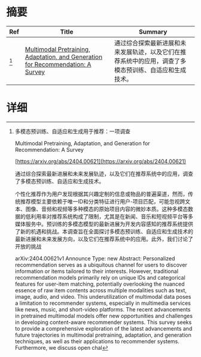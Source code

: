 # 摘要

| Ref | Title | Summary |
| --- | --- | --- |
| [^1] | [Multimodal Pretraining, Adaptation, and Generation for Recommendation: A Survey](https://arxiv.org/abs/2404.00621) | 通过综合探索最新进展和未来发展轨迹，以及它们在推荐系统中的应用，调查了多模态预训练、自适应和生成技术。 |

# 详细

[^1]: 多模态预训练、自适应和生成用于推荐：一项调查

    Multimodal Pretraining, Adaptation, and Generation for Recommendation: A Survey

    [https://arxiv.org/abs/2404.00621](https://arxiv.org/abs/2404.00621)

    通过综合探索最新进展和未来发展轨迹，以及它们在推荐系统中的应用，调查了多模态预训练、自适应和生成技术。

    

    个性化推荐作为用户发现根据其兴趣定制的信息或物品的普遍渠道，然而，传统推荐模型主要依赖于唯一ID和分类特征进行用户-项目匹配，可能忽视跨文本、图像、音频和视频等多种模态的原始项目内容的微妙本质。这种多模态数据的低利用率对推荐系统构成了限制，尤其是在新闻、音乐和短视频平台等多媒体服务中。预训练的多模态模型的最新进展为开发内容感知的推荐系统提供了新的机遇和挑战。本调查旨在全面探讨多模态预训练、自适应和生成技术的最新进展和未来发展方向，以及它们在推荐系统中的应用。此外，我们讨论了开放的挑战

    arXiv:2404.00621v1 Announce Type: new  Abstract: Personalized recommendation serves as a ubiquitous channel for users to discover information or items tailored to their interests. However, traditional recommendation models primarily rely on unique IDs and categorical features for user-item matching, potentially overlooking the nuanced essence of raw item contents across multiple modalities such as text, image, audio, and video. This underutilization of multimodal data poses a limitation to recommender systems, especially in multimedia services like news, music, and short-video platforms. The recent advancements in pretrained multimodal models offer new opportunities and challenges in developing content-aware recommender systems. This survey seeks to provide a comprehensive exploration of the latest advancements and future trajectories in multimodal pretraining, adaptation, and generation techniques, as well as their applications to recommender systems. Furthermore, we discuss open chal
    


